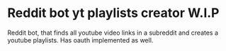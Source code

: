 # Reddit bot yt playlists creator W.I.P
Reddit bot, that finds all youtube video links in a subreddit and creates a youtube playlists. Has oauth implemented as well.
